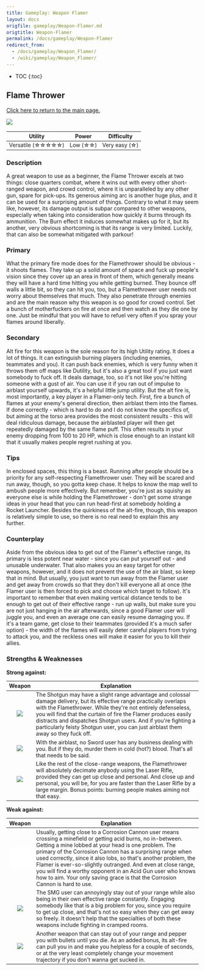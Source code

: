 ```yaml
---
title: Gameplay: Weapon Flamer
layout: docs
origfile: gameplay/Weapon-Flamer.md
origtitle: Weapon-Flamer
permalink: /docs/gameplay/Weapon-Flamer
redirect_from:
  - /docs/gameplay/Weapon_Flamer/
  - /wiki/gameplay/Weapon_Flamer/
---
```

* TOC
{:toc}
## Flame Thrower

[Click here to return to the main page.](Weapons-Guide)

<img src="../images/weapons/flamer.png" width="256px"/>

| Utility | Power | Difficulty |
|---------------------|-----------|----------------|
| Versatile (☆☆☆☆☆) | Low (☆☆) | Very easy (☆) |

### Description

A great weapon to use as a beginner, the Flame Thrower excels at two things: close quarters combat, where it wins out with every other short-ranged weapon, and crowd control, where it is unparalleled by any other gun, spare for pick-ups. Its generous aiming arc is another huge plus, and it can be used for a surprising amount of things. Contrary to what it may seem like, however, its damage output is subpar compared to other weapons, especially when taking into consideration how quickly it burns through its ammunition. The Burn effect it induces somewhat makes up for it, but its another, very obvious shortcoming is that its range is very limited. Luckily, that can also be somewhat mitigated with parkour!

### Primary

What the primary fire mode does for the Flamethrower should be obvious - it shoots flames. They take up a solid amount of space and fuck up people's vision since they cover up an area in front of them, which generally means they will have a hard time hitting you while getting burned. They bounce off walls a little bit, so they can hit you, too, but a Flamethrower user needs not worry about themselves that much. They also penetrate through enemies and are the main reason why this weapon is so good for crowd control. Set a bunch of motherfuckers on fire at once and then watch as they die one by one. Just be mindful that you will have to refuel very often if you spray your flames around liberally.

### Secondary

Alt fire for this weapon is the sole reason for its high Utility rating. It does a lot of things. It can extinguish burning players (including enemies, teammates and you). It can push back enemies, which is very funny when it throws them off maps like Dutility, but it's also a great tool if you just want somebody to fuck off. It deals damage, too, so it's not like you're hitting someone with a gust of air. You can use it if you ran out of impulse to airblast yourself upwards, it's a helpful little jump utility. But the alt fire is, most importantly, a key player in a Flamer-only tech. First, fire a bunch of flames at your enemy's general direction, then airblast them into the flames. If done correctly - which is hard to do and I do not know the specifics of, but aiming at the torso area provides the most consistent results - this will deal ridiculous damage, because the airblasted player will then get repeatedly damaged by the same flame puff. This often results in your enemy dropping from 100 to 20 HP, which is close enough to an instant kill that it usually makes people regret rushing at you.

### Tips

In enclosed spaces, this thing is a beast. Running after people should be a priority for any self-respecting Flamethrower user. They will be scared and run away, though, so you gotta keep chase. It helps to know the map well to ambush people more effectively. But remember, you're just as squishy as everyone else is while holding the Flamethrower - don't get some strange ideas in your head that you can run head-first at somebody holding a Rocket Launcher. Besides the quirkiness of the alt-fire, though, this weapon is relatively simple to use, so there is no real need to explain this any further.

### Counterplay

Aside from the obvious idea to get out of the Flamer's effective range, its primary is less potent near water - since you can put yourself out - and unusable underwater. That also makes you an easy target for other weapons, however, and it does not prevent the use of the air blast, so keep that in mind. But usually, you just want to run away from the Flamer user and get away from crowds so that they don't kill everyone all at once (the Flamer user is then forced to pick and choose which target to follow). It's important to remember that even making vertical distance tends to be enough to get out of their effective range - run up walls, but make sure you are not just hanging in the air afterwards, since a good Flamer user will juggle you, and even an average one can easily resume damaging you. If it's a team game, get close to their teammates (provided it's a much safer option) - the width of the flames will easily deter careful players from trying to attack you, and the reckless ones will make it easier for you to kill their allies.

### Strengths & Weaknesses

**Strong against:**

| Weapon | Explanation |
| :----: | ----------- |
| <img src="../images/weapons/shotgun.png" width="64px"/> | The Shotgun may have a slight range advantage and colossal damage delivery, but its effective range practically overlaps with the Flamethrower. While they're not entirely defenseless, you will find that the curtain of fire the Flamer produces easily distracts and dispatches Shotgun users. And if you're fighting a particularly feisty Shotgun user, you can just airblast them away so they fuck off. |
| <img src="../images/weapons/sword.png" width="64px"/> | With the airblast, no Sword user has any business dealing with you. But if they do, murder them in cold (hot?) blood. That's all that needs to be said. |
| <img src="../images/weapons/rifle.png" width="64px"/> | Like the rest of the close-range weapons, the Flamethrower will absolutely decimate anybody using the Laser Rifle, provided they can get up close and personal. And close up and personal, you will be, for you are faster than the Laser Rifle by a large margin. Bonus points: burning people makes aiming not that easy. |

**Weak against:**

| Weapon | Explanation |
| :----: | ----------- |
| <img src="../images/weapons/corroder.png" width="64px"/> | Usually, getting close to a Corrosion Cannon user means crossing a minefield or getting acid burns, no in-between. Getting a mine lobbed at your head is one problem. The primary of the Corrosion Cannon has a surprising range when used correctly, since it also lobs, so that's another problem, the Flamer is ever-so-slightly outranged. And even at close range, you will find a worthy opponent in an Acid Gun user who knows how to aim. Your only saving grace is that the Corrosion Cannon is hard to use. |
| <img src="../images/weapons/smg.png" width="64px"/> | The SMG user can annoyingly stay out of your range while also being in their own effective range constantly. Engaging somebody like that is a big problem for you, since you require to get up close, and that's not so easy when they can get away so freely. It doesn't help that the specialties of both these weapons include fighting in cramped rooms. |
| <img src="../images/weapons/plasma.png" width="64px"/> | Another weapon that can stay out of your range and pepper you with bullets until you die. As an added bonus, its alt-fire can pull you in and make you helpless for a couple of seconds, or at the very least completely change your movement trajectory if you don't wanna get sucked in. |
